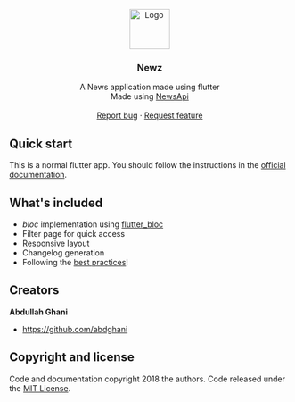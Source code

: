 <p align="center">
  <a href="https://flutter.io/">
    <img src="https://diegolaballos.com/files/images/flutter-icon.jpg" alt="Logo" width=72 height=72>
  </a>

  <h3 align="center">Newz</h3>

  <p align="center">
    A News application made using flutter
    <br>
     Made using <a href="http://newsapi.org/">NewsApi</a>
    <br>
    <br>
    <a href="https://github.com/abdghani/newz/issues/new">Report bug</a>
    ·
    <a href="https://github.com/abdghani/newz/issues/new">Request feature</a>
  </p>
</p>

## Quick start

This is a normal flutter app. You should follow the instructions in the [official documentation](https://flutter.io/docs/get-started/install).

## What's included

- _bloc_ implementation using [flutter_bloc](https://pub.dev/packages/flutter_bloc)
- Filter page for quick access
- Responsive layout
- Changelog generation
- Following the [best practices](https://angular.io/guide/styleguide)!

## Creators

**Abdullah Ghani**

- <https://github.com/abdghani>

## Copyright and license

Code and documentation copyright 2018 the authors. Code released under the [MIT License](https://github.com/Ismaestro/flutter-example-app/blob/master/LICENSE).
